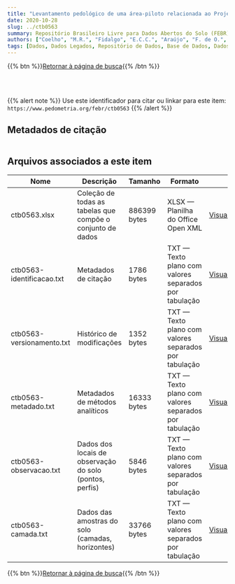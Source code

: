 ```yaml
---
title: "Levantamento pedológico de uma área-piloto relacionada ao Projeto BiosBrasil (Conservation and Sustainable Management of Below-Ground Biodiversity: Phase I), Município de Benjamin Constant (AM): janela 6."
date: 2020-10-28
slug: ../ctb0563
summary: Repositório Brasileiro Livre para Dados Abertos do Solo (FEBR) | A febre dos dados de solo no Brasil
authors: ["Coelho", "M.R.", "Fidalgo", "E.C.C.", "Araújo", "F. de O.", "Santos", "H.G. dos", "Santos", "M. de L.M.", "Péres", "D.V.", "Moreira", "F.M. de S."]
tags: [Dados, Dados Legados, Repositório de Dados, Base de Dados, Dados Abertos]
---
```


<style>
div.alert > div {
    font-size: 0.8rem;
}
</style>

{{% btn %}}<a href="/febr/buscar/">Retornar à página de busca</a>{{% /btn %}}

<br>
<br>

{{% alert note %}}
Use este identificador para citar ou linkar para este item: `https://www.pedometria.org/febr/ctb0563`
{{% /alert %}}

## Metadados de citação

<table>
<!-- Fonte: https://gist.github.com/jfreels/6814721 -->
<script src="https://d3js.org/d3.v3.min.js" charset="utf-8"></script>
<script type='text/javascript' src='/febr/buscar/script.js'></script>
<script type='text/javascript'>
  d3.tsv('ctb0563-identificacao.txt',function (data) {
    var columns = ['campo', 'valor']
    tabulate(data, columns)
  })
</script>
</table>

## Arquivos associados a este item

<table style="width:100%">
  <thead>
    <tr>
      <th>Nome</th>
      <th>Descrição</th>
      <th>Tamanho</th>
      <th>Formato</th>
      <th></th>
    </tr>
  </thead>
  <tbody>
    <tr>
      <td>ctb0563.xlsx</td>
      <td>Coleção de todas as tabelas que compõe o conjunto de dados</td>
      <td>886399 bytes</td>
      <td>XLSX — Planilha do Office Open XML</td>
      <td><a href="https://cloud.utfpr.edu.br/index.php/s/Df6dhfzYJ1DDeso/download?path=%2Fctb0563&files=ctb0563.xlsx" class="btn btn-primary btn-block" role="button">Visualizar/Abrir</a></td>
    </tr>
    <tr>
      <td>ctb0563-identificacao.txt</td>
      <td>Metadados de citação</td>
      <td>1786 bytes</td>
      <td>TXT — Texto plano com valores separados por tabulação</td>
      <td><a href="https://cloud.utfpr.edu.br/index.php/s/Df6dhfzYJ1DDeso/download?path=%2Fctb0563&files=ctb0563-identificacao.txt" class="btn btn-primary btn-block" role="button">Visualizar/Abrir</a></td>
    </tr>
    <tr>
      <td>ctb0563-versionamento.txt</td>
      <td>Histórico de modificações</td>
      <td>1352 bytes</td>
      <td>TXT — Texto plano com valores separados por tabulação</td>
      <td><a href="https://cloud.utfpr.edu.br/index.php/s/Df6dhfzYJ1DDeso/download?path=%2Fctb0563&files=ctb0563-versionamento.txt" class="btn btn-primary btn-block" role="button">Visualizar/Abrir</a></td>
    </tr>
    <tr>
      <td>ctb0563-metadado.txt</td>
      <td>Metadados de métodos analíticos</td>
      <td>16333 bytes</td>
      <td>TXT — Texto plano com valores separados por tabulação</td>
      <td><a href="https://cloud.utfpr.edu.br/index.php/s/Df6dhfzYJ1DDeso/download?path=%2Fctb0563&files=ctb0563-metadado.txt" class="btn btn-primary btn-block" role="button">Visualizar/Abrir</a></td>
    </tr>
    <tr>
      <td>ctb0563-observacao.txt</td>
      <td>Dados dos locais de observação do solo (pontos, perfis)</td>
      <td>5846 bytes</td>
      <td>TXT — Texto plano com valores separados por tabulação</td>
      <td><a href="https://cloud.utfpr.edu.br/index.php/s/Df6dhfzYJ1DDeso/download?path=%2Fctb0563&files=ctb0563-observacao.txt" class="btn btn-primary btn-block" role="button">Visualizar/Abrir</a></td>
    </tr>
    <tr>
      <td>ctb0563-camada.txt</td>
      <td>Dados das amostras do solo (camadas, horizontes)</td>
      <td>33766 bytes</td>
      <td>TXT — Texto plano com valores separados por tabulação</td>
      <td><a href="https://cloud.utfpr.edu.br/index.php/s/Df6dhfzYJ1DDeso/download?path=%2Fctb0563&files=ctb0563-camada.txt" class="btn btn-primary btn-block" role="button">Visualizar/Abrir</a></td>
    </tr>
  </tbody>
</table>

{{% btn %}}<a href="/febr/buscar/">Retornar à página de busca</a>{{% /btn %}}
